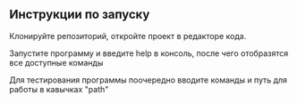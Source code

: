 ## Инструкции по запуску
Клонируйте репозиторий, откройте проект в редакторе кода.

Запустите программу и введите help в консоль, после чего отобразятся все доступные команды

Для тестирования программы поочередно вводите команды и путь для работы в кавычках "path"